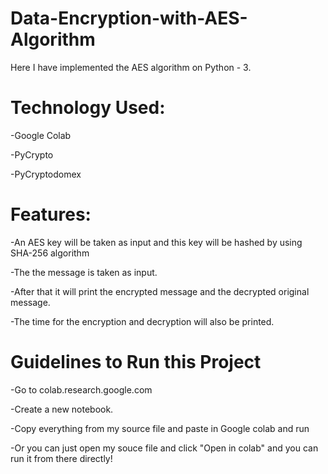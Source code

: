 # Data-Encryption-with-AES-Algorithm
Here I have implemented the AES algorithm on Python - 3.

# Technology Used:
-Google Colab

-PyCrypto

-PyCryptodomex

# Features:
-An AES key will be taken as input and this key will be hashed by using SHA-256 algorithm

-The the message is taken as input.

-After that it will print the encrypted message and the decrypted original message.

-The time for the encryption and decryption will also be printed.

# Guidelines to Run this Project
-Go to colab.research.google.com

-Create a new notebook.

-Copy everything from my source file and paste in Google colab and run


-Or you can just open my souce file and click "Open in colab" and you can run it from there directly!
